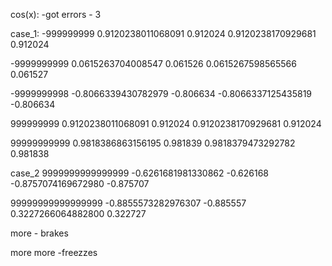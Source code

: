 cos(x): -got errors - 3 

case_1:
-999999999
0.9120238011068091	0.912024
0.9120238170929681	0.912024

-9999999999
0.0615263704008547	0.061526
0.0615267598565566	0.061527

-9999999998
-0.8066339430782979	-0.806634
-0.8066337125435819	-0.806634


999999999
0.9120238011068091	0.912024
0.9120238170929681	0.912024

99999999999
0.9818386863156195	0.981839
0.9818379473292782	0.981838

case_2
9999999999999999
-0.6261681981330862	-0.626168
-0.8757074169672980	-0.875707

99999999999999999
-0.8855573282976307	-0.885557
0.3227266064882800	0.322727

more - brakes

more more -freezzes



